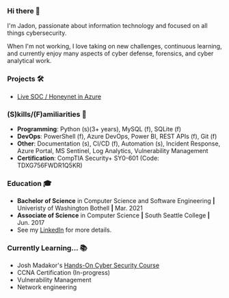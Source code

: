 ### Hi there 👋
I'm Jadon, passionate about information technology and focused on all things cybersecurity.

When I'm not working, I love taking on new challenges, continuous learning, and currently enjoy many aspects of cyber defense, forensics, and cyber analytical work.

### Projects 🛠
- [ Live SOC / Honeynet in Azure ](https://github.com/jadonscombs/MS-Azure-SOC)

### (S)kills/(F)amiliarities 📍
- **Programming**: Python (s)(3+ years), MySQL (f), SQLite (f)
- **DevOps**: PowerShell (f), Azure DevOps, Power BI, REST APIs (f), Git (f)
- **Other**: Documentation (s), CI/CD (f), Automation (s), Incident Response, Azure Portal, MS Sentinel, Log Analytics, Vulnerability Management
- **Certification**: CompTIA Security+ SY0-601 (Code: TDXG756FWDR1Q5KR)

### Education 🎓
- **Bachelor of Science** in Computer Science and Software Engineering **|** Univeristy of Washington Bothell **|** Mar. 2021
- **Associate of Science** in Computer Science **|** South Seattle College **|** Jun. 2017
- See my [LinkedIn](https://www.linkedin.com/in/jadonscombs) for more details.

### Currently Learning... 📚
- Josh Madakor's [Hands-On Cyber Security Course](https://joshmadakor.tech/cyber/)
- CCNA Certification (In-progress)
- Vulnerability Management
- Network engineering

<!---
jadonscombs/jadonscombs is a ✨ special ✨ repository because its `README.md` (this file) appears on your GitHub profile.
You can click the Preview link to take a look at your changes.
--->
